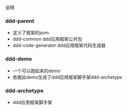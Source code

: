说明

### ddd-parent

- 定义了框架的pom
- ddd-common ddd应用框架公共包
- ddd-code-generator ddd应用框架代码生成器  

### ddd-demo

- 一个可以跑起来的demo
- 依据此demo生成了ddd应用框架脚手架ddd-archetype

### ddd-archetype

- ddd应用框架脚手架

 